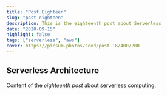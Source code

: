 ```yaml
---
title: "Post Eighteen"
slug: "post-eighteen"
description: This is the eighteenth post about Serverless
date: "2020-09-15"
highlight: false
tags: ["serverless", "aws"]
cover: https://picsum.photos/seed/post-18/400/200
---
```


## Serverless Architecture

Content of the _eighteenth post_ about serverless computing.
